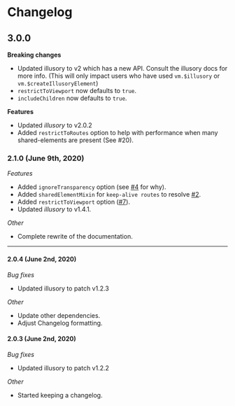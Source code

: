 # Changelog

## 3.0.0

**Breaking changes**
- Updated illusory to v2 which has a new API. Consult the illusory docs for more info. (This will only impact users who have used `vm.$illusory` or `vm.$createIllusoryElement`)
- `restrictToViewport` now defaults to `true`.
- `includeChildren` now defaults to `true`.

**Features**
- Updated *illusory* to v2.0.2
- Added `restrictToRoutes` option to help with performance when many shared-elements are present (See #20).


### 2.1.0 (June 9th, 2020)

*Features*
- Added `ignoreTransparency` option (see [#4](https://github.com/justintaddei/v-shared-element/issues/4) for why).
- Added `sharedElementMixin` for `keep-alive routes` to resolve [#2](https://github.com/justintaddei/v-shared-element/issues/2).
- Added `restrictToViewport` option ([#7](https://github.com/justintaddei/v-shared-element/issues/7)).
- Updated *illusory* to v1.4.1.
  
*Other*
- Complete rewrite of the documentation.

---

#### 2.0.4 (June 2nd, 2020)

*Bug fixes*
- Updated illusory to patch v1.2.3

*Other*
- Update other dependencies.
- Adjust Changelog formatting.

#### 2.0.3 (June 2nd, 2020)

*Bug fixes*
- Updated illusory to patch v1.2.2  

*Other*
- Started keeping a changelog. 
